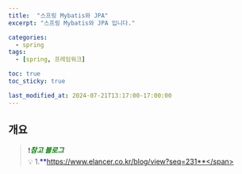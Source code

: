 ```yaml
---
title:  "스프링 Mybatis와 JPA"
excerpt: "스프링 Mybatis와 JPA 입니다."

categories:
  - spring
tags:
  - [spring, 프레임워크]

toc: true
toc_sticky: true

last_modified_at: 2024-07-21T13:17:00-17:00:00
---
```



## 개요
> ❗<span style='color:green'>***참고 블로그***</span>  
> 💡 1.<span style='color:blue'>**https://www.elancer.co.kr/blog/view?seq=231**</span>  